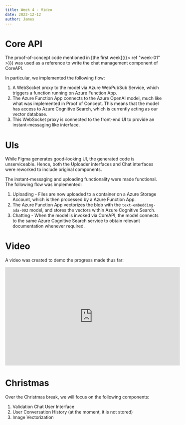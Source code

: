 ```yaml
---
title: Week 4 - Video
date: 2023-12-12
author: James
---
```


# Core API

The proof-of-concept code mentioned in [the first
week]({{< ref "week-01" >}}) was used as a reference to write the chat
management component of CoreAPI.

In particular, we implemented the following flow:

1. A WebSocket proxy to the model via Azure WebPubSub Service, which
   triggers a function running on Azure Function App.
2. The Azure Function App connects to the Azure OpenAI model, much
   like what was implemented in Proof of Concept. This means that the
   model has access to Azure Cognitive Search, which is currently
   acting as our vector database.
3. This WebSocket proxy is connected to the front-end UI to provide an
   instant-messaging like interface.

# UIs

While Figma generates good-looking UI, the generated code is
unserviceable. Hence, both the Uploader interfaces and Chat interfaces
were reworked to include original components.

The instant-messaging and uploading functionality were made
functional. The following flow was implemented:

1. Uploading - Files are now uploaded to a container on a Azure
   Storage Account, which is then processed by a Azure Function App.
2. The Azure Function App vectorizes the blob with the
   `text-embedding-ada-002` model, and stores the vectors within Azure
   Cognitive Search.
3. Chatting - When the model is invoked via CoreAPI, the model
   connects to the same Azure Cognitive Search service to obtain
   relevant documentation whenever required.


# Video

A video was created to demo the progress made thus far:

<iframe width="560" height="315" src="https://www.youtube.com/embed/4eF8jrSBjlU?si=Y9TLpTn2iyxHKrkX" title="YouTube video player" frameborder="0" allow="accelerometer; autoplay; clipboard-write; encrypted-media; gyroscope; picture-in-picture; web-share" allowfullscreen></iframe>


# Christmas

Over the Christmas break, we will focus on the following components:

1. Validation Chat User Interface
2. User Conversation History (at the moment, it is not stored)
3. Image Vectorization
